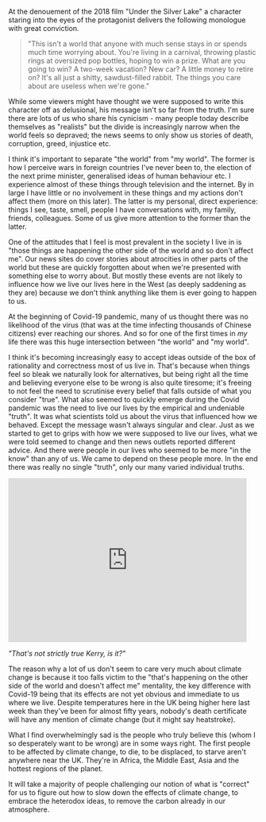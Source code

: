 At the denouement of the 2018 film "Under the Silver Lake" a character staring into the eyes of the protagonist delivers the following monologue with great conviction.

> "This isn't a world that anyone with much sense stays in or spends much time worrying about. You're living in a carnival, throwing plastic rings at oversized pop bottles, hoping to win a prize. What are you going to win? A two-week vacation? New car? A little money to retire on? It's all just a shitty, sawdust-filled rabbit. The things you care about are useless when we're gone."

While some viewers might have thought we were supposed to write this character off as delusional, his message isn't so far from the truth. I'm sure there are lots of us who share his cynicism - many people today describe themselves as "realists" but the divide is increasingly narrow when the world feels so depraved; the news seems to only show us stories of death, corruption, greed, injustice etc.

I think it's important to separate "the world" from "my world". The former is how I perceive wars in foreign countries I've never been to, the election of the next prime minister, generalised ideas of human behaviour etc. I experience almost of these things through television and the internet. By in large I have little or no involvement in these things and my actions don't affect them (more on this later). The latter is my personal, direct experience: things I see, taste, smell, people I have conversations with, my family, friends, colleagues. Some of us give more attention to the former than the latter.

One of the attitudes that I feel is most prevalent in the society I live in is "those things are happening the other side of the world and so don't affect me". Our news sites do cover stories about atrocities in other parts of the world but these are quickly forgotten about when we're presented with something else to worry about. But mostly these events are not likely to influence how we live our lives here in the West (as deeply saddening as they are) because we don't think anything like them is ever going to happen to us.

At the beginning of Covid-19 pandemic, many of us thought there was no likelihood of the virus (that was at the time infecting thousands of Chinese citizens) ever reaching our shores. And so for one of the first times in *my* life there was this huge intersection between "the world" and "my world".

I think it's becoming increasingly easy to accept ideas outside of the box of rationality and correctness most of us live in. That's because when things feel so bleak we naturally look for alternatives, but being right all the time and believing everyone else to be wrong is also quite tiresome; it's freeing to not feel the need to scrutinise every belief that falls outside of what you consider "true". What also seemed to quickly emerge during the Covid pandemic was the need to live our lives by the empirical and undeniable "truth". It was what scientists told us about the virus that influenced how we behaved. Except the message wasn't always singular and clear. Just as we started to get to grips with how we were supposed to live our lives, what we were told seemed to change and then news outlets reported different advice. And there were people in our lives who seemed to be more "in the know" than any of us. We came to depend on these people more. In the end there was really no single "truth", only our many varied individual truths.

<iframe src="https://giphy.com/embed/BRM2UBovGB9BGimbhY" width="480" height="330" frameBorder="0" class="giphy-embed" allowFullScreen></iframe>

*"That's not strictly true Kerry, is it?"*

The reason why a lot of us don't seem to care very much about climate change is because it too falls victim to the "that's happening on the other side of the world and doesn't affect me" mentality, the key difference with Covid-19 being that its effects are not yet obvious and immediate to us where we live. Despite temperatures here in the UK being higher here last week than they've been for almost fifty years, nobody's death certificate will have any mention of climate change (but it might say heatstroke). 

What I find overwhelmingly sad is the people who truly believe this (whom I so desperately want to be wrong) are in some ways right. The first people to be affected by climate change, to die, to be displaced, to starve aren't anywhere near the UK. They're in Africa, the Middle East, Asia and the hottest regions of the planet.

It will take a majority of people challenging our notion of what is "correct" for us to figure out how to slow down the effects of climate change, to embrace the heterodox ideas, to remove the carbon already in our atmosphere.